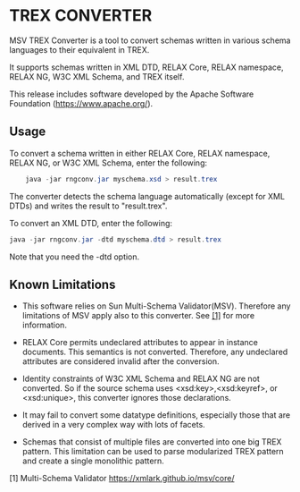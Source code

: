 # TREX CONVERTER

MSV TREX Converter is a tool to convert schemas written in various
schema languages to their equivalent in TREX.

It supports schemas written in XML DTD, RELAX Core, RELAX namespace,
RELAX NG, W3C XML Schema, and TREX itself.

This release includes software developed by the Apache Software
Foundation (https://www.apache.org/).

## Usage

To convert a schema written in either RELAX Core, RELAX namespace,
RELAX NG, or W3C XML Schema, enter the following:

```java
    java -jar rngconv.jar myschema.xsd > result.trex
```

The converter detects the schema language automatically (except for XML
DTDs) and writes the result to "result.trex".

To convert an XML DTD, enter the following:

```java
java -jar rngconv.jar -dtd myschema.dtd > result.trex
```

Note that you need the -dtd option.

## Known Limitations

* This software relies on Sun Multi-Schema Validator(MSV). Therefore
  any limitations of MSV apply also to this converter. See [[1]](https://xmlark.github.io/msv/core/) for
  more information.

* RELAX Core permits undeclared attributes to appear in instance
  documents. This semantics is not converted. Therefore, any undeclared
  attributes are considered invalid after the conversion.

* Identity constraints of W3C XML Schema and RELAX NG are not converted.
  So if the source schema uses &lt;xsd:key&gt;,&lt;xsd:keyref&gt;, or &lt;xsd:unique&gt;,
  this converter ignores those declarations.

* It may fail to convert some datatype definitions, especially those that
  are derived in a very complex way with lots of facets.

* Schemas that consist of multiple files are converted into one big
  TREX pattern. This limitation can be used to parse modularized
  TREX pattern and create a single monolithic pattern.

[1] Multi-Schema Validator https://xmlark.github.io/msv/core/

